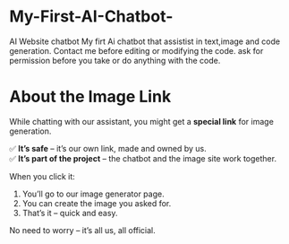 # My-First-AI-Chatbot-
AI Website chatbot
My firt Ai chatbot that assistist in text,image and code generation.
Contact me before editing or modifying the code. 
ask for permission before you take or do anything with the code.

# About the Image Link

While chatting with our assistant, you might get a **special link** for image generation.

✅ **It’s safe** – it’s our own link, made and owned by us.  
✅ **It’s part of the project** – the chatbot and the image site work together.  

When you click it:
1. You’ll go to our image generator page.
2. You can create the image you asked for.
3. That’s it – quick and easy.

No need to worry – it’s all us, all official.  
